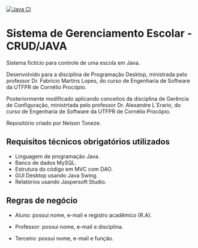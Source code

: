 [![Java CI](https://github.com/netoneze/crud-java-progdesktop/actions/workflows/ant.yml/badge.svg)](https://github.com/netoneze/crud-java-progdesktop/actions/workflows/ant.yml)

# Sistema de Gerenciamento Escolar - CRUD/JAVA
Sistema fictício para controle de uma escola em Java.

Desenvolvido para a disciplina de Programação Desktop, ministrada pelo professor Dr. Fabricio Martins Lopes, do curso de Engenharia de Software da UTFPR de Cornélio Procópio.

Posteriormente modificado aplicando conceitos da disciplina de Gerência de Configuração, ministrtada pelo professor Dr. Alexandre L´Erario, do curso de Engenharia de Software da UTFPR de Cornélio Procópio.

Repositório criado por Nelson Toneze.

## Requisitos técnicos obrigatórios utilizados
- Linguagem de programação Java.
- Banco de dados MySQL.
- Estrutura do código em MVC com DAO.
- GUI Desktop usando Java Swing.
- Relatórios usando Jaspersoft Studio.


## Regras de negócio

- Aluno: possui nome, e-mail e registro acadêmico (R.A).

- Professor: possui nome, e-mail e disciplina.

- Terceiro: possui nome, e-mail e função.
